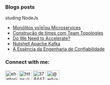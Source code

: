 ### Blogs posts

studing NodeJs 
<!-- BLOG-POST-LIST:START -->
- [Monólitos vs|e|ou Microservices](https://eduardohattorif.medium.com/mon%C3%B3litos-vs-e-ou-microservices-849277b7b998?source=rss-cf98113469e5------2)
- [Construção de times com Team Topologies](https://eduardohattorif.medium.com/constru%C3%A7%C3%A3o-de-times-com-team-topologies-b8b6999e7e7e?source=rss-cf98113469e5------2)
- [Do We Need to Accelerate?](https://eduardohattorif.medium.com/do-we-need-to-accelerate-c5c88602ac73?source=rss-cf98113469e5------2)
- [Nutshell Apache Kafka](https://eduardohattorif.medium.com/nutshell-apache-kafka-4f6e7ef3cff2?source=rss-cf98113469e5------2)
- [A Essência da Engenharia de Confiabilidade](https://eduardohattorif.medium.com/a-ess%C3%AAncia-da-engenharia-de-confiabilidade-a9ffd0a0c5a3?source=rss-cf98113469e5------2)
<!-- BLOG-POST-LIST:END -->

<h3 align="left">Connect with me:</h3>
<p align="left">
<a href="https://twitter.com/ehattori89" target="blank"><img align="center" src="https://raw.githubusercontent.com/rahuldkjain/github-profile-readme-generator/master/src/images/icons/Social/twitter.svg" alt="ehattori89" height="30" width="40" /></a>
<a href="https://www.linkedin.com/in/eduardohattori/" target="blank"><img align="center" src="https://raw.githubusercontent.com/rahuldkjain/github-profile-readme-generator/master/src/images/icons/Social/linked-in-alt.svg" alt="https://www.linkedin.com/in/eduardohattori/" height="30" width="40" /></a>
<a href="https://stackoverflow.com/users/3784472" target="blank"><img align="center" src="https://raw.githubusercontent.com/rahuldkjain/github-profile-readme-generator/master/src/images/icons/Social/stack-overflow.svg" alt="3784472" height="30" width="40" /></a>
<a href="https://medium.com/@eduardohattorif" target="blank"><img align="center" src="https://raw.githubusercontent.com/rahuldkjain/github-profile-readme-generator/master/src/images/icons/Social/medium.svg" alt="@eduardohattorif" height="30" width="40" /></a>
</p>


